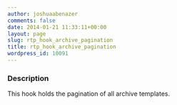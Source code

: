 ```yaml
---
author: joshuaabenazer
comments: false
date: 2014-01-21 11:33:11+00:00
layout: page
slug: rtp_hook_archive_pagination
title: rtp_hook_archive_pagination
wordpress_id: 10091
---
```


### Description


This hook holds the pagination of all archive templates.
